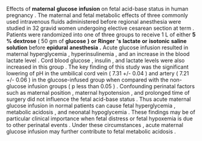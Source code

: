 Effects of **maternal** **glucose** **infusion** on fetal acid-base status in human pregnancy . The maternal and fetal metabolic effects of three commonly used intravenous fluids administered before regional anesthesia were studied in 32 gravid women undergoing elective cesarean section at term . Patients were randomized into one of three groups to receive 1 L of either **5** **%** **dextrose** ( 50 gm of **glucose** **)** **or** **Ringer** **'s** **lactate** **or** **isotonic** **saline** **solution** before **epidural** **anesthesia** **.** Acute glucose infusion resulted in maternal hyperglycemia , hyperinsulinemia , and an increase in the blood lactate level . Cord blood glucose , insulin , and lactate levels were also increased in this group . The key finding of this study was the significant lowering of pH in the umbilical cord vein ( 7.31 +/- 0.04 ) and artery ( 7.21 +/- 0.06 ) in the glucose-infused group when compared with the non-glucose infusion groups ( p less than 0.05 ) . Confounding perinatal factors such as maternal position , maternal hypotension , and prolonged time of surgery did not influence the fetal acid-base status . Thus acute maternal glucose infusion in normal patients can cause fetal hyperglycemia , metabolic acidosis , and neonatal hypoglycemia . These findings may be of particular clinical importance when fetal distress or fetal hypoxemia is due to other perinatal events . Under these circumstances , acute maternal glucose infusion may further contribute to fetal metabolic acidosis . 
